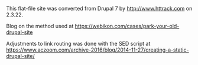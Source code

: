 This flat-file site was converted from Drupal 7 by http://www.httrack.com on 2.3.22.

Blog on the method used at https://webikon.com/cases/park-your-old-drupal-site

Adjustments to link routing was done with the SED script at https://www.aczoom.com/archive-2016/blog/2014-11-27/creating-a-static-drupal-site/
